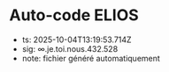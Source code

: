 # Auto-code ELIOS
- ts: 2025-10-04T13:19:53.714Z
- sig: ∞.je.toi.nous.432.528
- note: fichier généré automatiquement